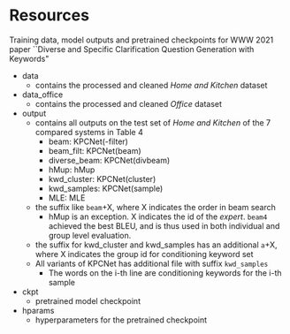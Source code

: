 # Resources 

Training data, model outputs and pretrained checkpoints for WWW 2021 paper ``Diverse and Specific Clarification Question Generation with Keywords"

- data
  - contains the processed and cleaned *Home and Kitchen* dataset
- data_office
  - contains the processed and cleaned *Office* dataset
- output
  - contains all outputs on the test set of *Home and Kitchen* of the 7 compared systems in Table 4
    - beam: KPCNet(-filter)
    - beam_filt: KPCNet(beam)
    - diverse_beam: KPCNet(divbeam)
    - hMup: hMup
    - kwd_cluster: KPCNet(cluster)
    - kwd_samples: KPCNet(sample)
    - MLE: MLE
  - the suffix like `beam`+X, where X indicates the order in beam search
    - hMup is an exception. X indicates the id of the *expert*. `beam4` achieved the best BLEU, and is thus used in both individual and group level evaluation.
  - the suffix for kwd_cluster and kwd_samples has an additional `a`+X, where X indicates the group id for conditioning keyword set
  - All variants of KPCNet has additional file with suffix `kwd_samples`
    - The words on the i-th line are conditioning keywords for the i-th sample
- ckpt
  - pretrained model checkpoint
- hparams
  - hyperparameters for the pretrained checkpoint